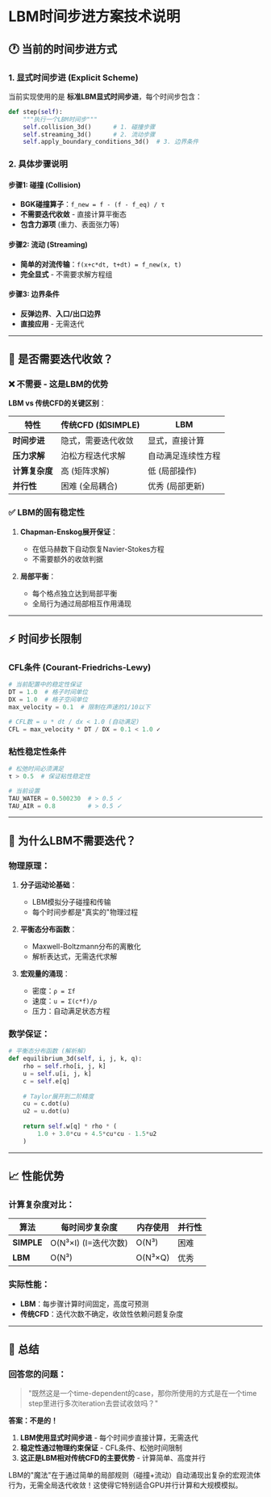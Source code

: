 # LBM时间步进方案技术说明

## 🕐 当前的时间步进方式

### 1. **显式时间步进 (Explicit Scheme)**

当前实现使用的是 **标准LBM显式时间步进**，每个时间步包含：

```python
def step(self):
    """执行一个LBM时间步"""
    self.collision_3d()      # 1. 碰撞步骤
    self.streaming_3d()      # 2. 流动步骤  
    self.apply_boundary_conditions_3d()  # 3. 边界条件
```

### 2. **具体步骤说明**

#### **步骤1: 碰撞 (Collision)**
- **BGK碰撞算子**：`f_new = f - (f - f_eq) / τ`
- **不需要迭代收敛** - 直接计算平衡态
- **包含力源项** (重力、表面张力等)

#### **步骤2: 流动 (Streaming)**  
- **简单的对流传输**：`f(x+c*dt, t+dt) = f_new(x, t)`
- **完全显式** - 不需要求解方程组

#### **步骤3: 边界条件**
- **反弹边界**、**入口/出口边界**
- **直接应用** - 无需迭代

---

## 🔄 **是否需要迭代收敛？**

### ❌ **不需要 - 这是LBM的优势**

**LBM vs 传统CFD的关键区别**：

| 特性 | 传统CFD (如SIMPLE) | LBM |
|------|-------------------|-----|
| **时间步进** | 隐式，需要迭代收敛 | 显式，直接计算 |
| **压力求解** | 泊松方程迭代求解 | 自动满足连续性方程 |
| **计算复杂度** | 高 (矩阵求解) | 低 (局部操作) |
| **并行性** | 困难 (全局耦合) | 优秀 (局部更新) |

### ✅ **LBM的固有稳定性**

1. **Chapman-Enskog展开保证**：
   - 在低马赫数下自动恢复Navier-Stokes方程
   - 不需要额外的收敛判据

2. **局部平衡**：
   - 每个格点独立达到局部平衡
   - 全局行为通过局部相互作用涌现

---

## ⚡ **时间步长限制**

### **CFL条件 (Courant-Friedrichs-Lewy)**

```python
# 当前配置中的稳定性保证
DT = 1.0  # 格子时间单位
DX = 1.0  # 格子空间单位
max_velocity = 0.1  # 限制在声速的1/10以下

# CFL数 = u * dt / dx < 1.0 (自动满足)
CFL = max_velocity * DT / DX = 0.1 < 1.0 ✓
```

### **粘性稳定性条件**

```python
# 松弛时间必须满足
τ > 0.5  # 保证粘性稳定性

# 当前设置
TAU_WATER = 0.500230  # > 0.5 ✓
TAU_AIR = 0.8         # > 0.5 ✓
```

---

## 🔬 **为什么LBM不需要迭代？**

### **物理原理**：

1. **分子运动论基础**：
   - LBM模拟分子碰撞和传输
   - 每个时间步都是"真实的"物理过程

2. **平衡态分布函数**：
   - Maxwell-Boltzmann分布的离散化
   - 解析表达式，无需迭代求解

3. **宏观量的涌现**：
   - 密度：`ρ = Σf`
   - 速度：`u = Σ(c*f)/ρ`
   - 压力：自动满足状态方程

### **数学保证**：

```python
# 平衡态分布函数 (解析解)
def equilibrium_3d(self, i, j, k, q):
    rho = self.rho[i, j, k]
    u = self.u[i, j, k]
    c = self.e[q]
    
    # Taylor展开到二阶精度
    cu = c.dot(u)
    u2 = u.dot(u)
    
    return self.w[q] * rho * (
        1.0 + 3.0*cu + 4.5*cu*cu - 1.5*u2
    )
```

---

## 📈 **性能优势**

### **计算复杂度对比**：

| 算法 | 每时间步复杂度 | 内存使用 | 并行性 |
|------|---------------|----------|--------|
| **SIMPLE** | O(N³×I) (I=迭代次数) | O(N³) | 困难 |
| **LBM** | O(N³) | O(N³×Q) | 优秀 |

### **实际性能**：
- **LBM**：每步骤计算时间固定，高度可预测
- **传统CFD**：迭代次数不确定，收敛性依赖问题复杂度

---

## 🎯 **总结**

### **回答您的问题**：

> "既然这是一个time-dependent的case，那你所使用的方式是在一个time step里进行多次iteration去尝试收敛吗？"

**答案：不是的！**

1. **LBM使用显式时间步进** - 每个时间步直接计算，无需迭代
2. **稳定性通过物理约束保证** - CFL条件、松弛时间限制
3. **这正是LBM相对传统CFD的主要优势** - 计算简单、高度并行

LBM的"魔法"在于通过简单的局部规则（碰撞+流动）自动涌现出复杂的宏观流体行为，无需全局迭代收敛！这使得它特别适合GPU并行计算和大规模模拟。